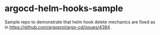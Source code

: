 # argocd-helm-hooks-sample
Sample repo to demonstrate that helm hook delete mechanics are fixed as in https://github.com/argoproj/argo-cd/issues/4384 .
